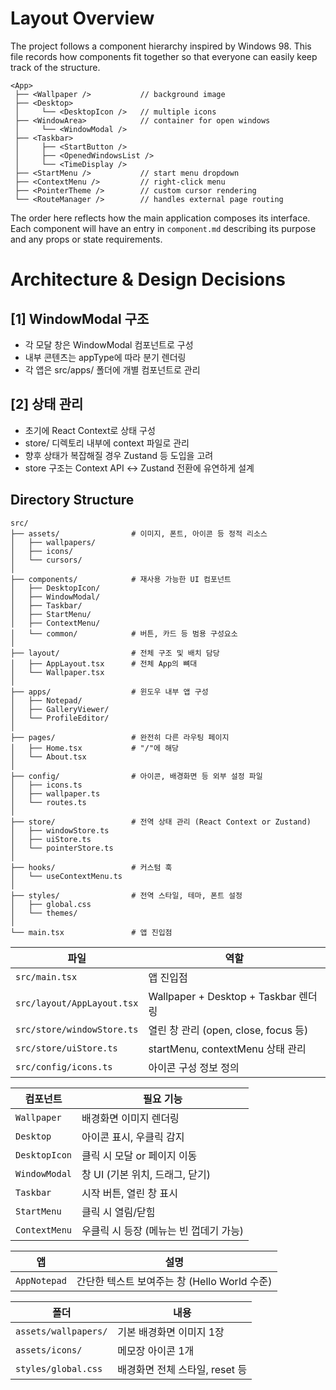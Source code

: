 # Layout Overview

The project follows a component hierarchy inspired by Windows 98.
This file records how components fit together so that everyone can easily keep
track of the structure.

```
<App>
 ├── <Wallpaper />           // background image
 ├── <Desktop>
 │     └── <DesktopIcon />   // multiple icons
 ├── <WindowArea>            // container for open windows
 │     └── <WindowModal />
 ├── <Taskbar>
 │     ├── <StartButton />
 │     ├── <OpenedWindowsList />
 │     └── <TimeDisplay />
 ├── <StartMenu />           // start menu dropdown
 ├── <ContextMenu />         // right-click menu
 ├── <PointerTheme />        // custom cursor rendering
 └── <RouteManager />        // handles external page routing
```

The order here reflects how the main application composes its interface. Each
component will have an entry in `component.md` describing its purpose and any
props or state requirements.

# Architecture & Design Decisions

## [1] WindowModal 구조
- 각 모달 창은 WindowModal 컴포넌트로 구성
- 내부 콘텐츠는 appType에 따라 분기 렌더링
- 각 앱은 src/apps/ 폴더에 개별 컴포넌트로 관리

## [2] 상태 관리
- 초기에 React Context로 상태 구성
- store/ 디렉토리 내부에 context 파일로 관리
- 향후 상태가 복잡해질 경우 Zustand 등 도입을 고려
- store 구조는 Context API ↔️ Zustand 전환에 유연하게 설계

## Directory Structure

```
src/
├── assets/                # 이미지, 폰트, 아이콘 등 정적 리소스
│   ├── wallpapers/
│   ├── icons/
│   └── cursors/
│
├── components/            # 재사용 가능한 UI 컴포넌트
│   ├── DesktopIcon/
│   ├── WindowModal/
│   ├── Taskbar/
│   ├── StartMenu/
│   ├── ContextMenu/
│   └── common/            # 버튼, 카드 등 범용 구성요소
│
├── layout/                # 전체 구조 및 배치 담당
│   ├── AppLayout.tsx      # 전체 App의 뼈대
│   └── Wallpaper.tsx
│
├── apps/                  # 윈도우 내부 앱 구성
│   ├── Notepad/
│   ├── GalleryViewer/
│   └── ProfileEditor/
│
├── pages/                 # 완전히 다른 라우팅 페이지
│   ├── Home.tsx           # "/"에 해당
│   └── About.tsx
│
├── config/                # 아이콘, 배경화면 등 외부 설정 파일
│   ├── icons.ts
│   ├── wallpaper.ts
│   └── routes.ts
│
├── store/                 # 전역 상태 관리 (React Context or Zustand)
│   ├── windowStore.ts
│   ├── uiStore.ts
│   └── pointerStore.ts
│
├── hooks/                 # 커스텀 훅
│   └── useContextMenu.ts
│
├── styles/                # 전역 스타일, 테마, 폰트 설정
│   ├── global.css
│   └── themes/
│
└── main.tsx               # 앱 진입점
```

| 파일 | 역할 |
| -------------------------- | --------------------------------- |
| `src/main.tsx` | 앱 진입점 |
| `src/layout/AppLayout.tsx` | Wallpaper + Desktop + Taskbar 렌더링 |
| `src/store/windowStore.ts` | 열린 창 관리 (open, close, focus 등) |
| `src/store/uiStore.ts` | startMenu, contextMenu 상태 관리 |
| `src/config/icons.ts` | 아이콘 구성 정보 정의 |

| 컴포넌트 | 필요 기능 |
| ------------- | ----------------------- |
| `Wallpaper` | 배경화면 이미지 렌더링 |
| `Desktop` | 아이콘 표시, 우클릭 감지 |
| `DesktopIcon` | 클릭 시 모달 or 페이지 이동 |
| `WindowModal` | 창 UI (기본 위치, 드래그, 닫기) |
| `Taskbar` | 시작 버튼, 열린 창 표시 |
| `StartMenu` | 클릭 시 열림/닫힘 |
| `ContextMenu` | 우클릭 시 등장 (메뉴는 빈 껍데기 가능) |

| 앱 | 설명 |
| ------------ | ------------------------------- |
| `AppNotepad` | 간단한 텍스트 보여주는 창 (Hello World 수준) |

| 폴더 | 내용 |
| -------------------- | -------------------- |
| `assets/wallpapers/` | 기본 배경화면 이미지 1장 |
| `assets/icons/` | 메모장 아이콘 1개 |
| `styles/global.css` | 배경화면 전체 스타일, reset 등 |

